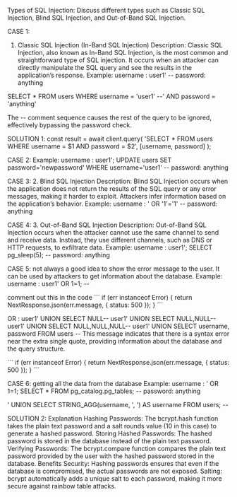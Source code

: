 Types of SQL Injection: Discuss different types such as Classic SQL Injection, Blind SQL Injection, and Out-of-Band SQL Injection.

CASE 1:
1. Classic SQL Injection (In-Band SQL Injection)
   Description: Classic SQL Injection, also known as In-Band SQL Injection, is the most common and straightforward type of SQL injection. It occurs when an attacker can directly manipulate the SQL query and see the results in the application’s response.
   Example:
   username : user1' --
   password: anything

SELECT * FROM users WHERE username = 'user1' --' AND password = 'anything'

The -- comment sequence causes the rest of the query to be ignored, effectively bypassing the password check.


SOLUTION 1:
const result = await client.query(
'SELECT \* FROM users WHERE username = $1 AND password = $2',
[username, password]
);

CASE 2:
Example:
username : user1'; UPDATE users SET password='newpassword' WHERE username='user1' --
password: anything

CASE 3: 
2. Blind SQL Injection
Description: Blind SQL Injection occurs when the application does not return the results of the SQL query or any error messages, making it harder to exploit. Attackers infer information based on the application’s behavior.
Example:
username : ' OR '1'='1' --
password: anything

CASE 4: 
3. Out-of-Band SQL Injection
Description: Out-of-Band SQL Injection occurs when the attacker cannot use the same channel to send and receive data. Instead, they use different channels, such as DNS or HTTP requests, to exfiltrate data.
Example:
username : user1'; SELECT pg_sleep(5); --
password: anything

CASE 5:
not always a good idea to show the error message to the user. It can be used by attackers to get information about the database.
Example:
username : user1' OR 1=1; --

comment out this in the code
´´´	
if (err instanceof Error) {
return NextResponse.json(err.message, { status: 500 });
}
´´´

OR : 
user1' UNION SELECT NULL--
user1' UNION SELECT NULL,NULL--
user1' UNION SELECT NULL,NULL,NULL--
user1' UNION SELECT username, password FROM users --
This message indicates that there is a syntax error near the extra single quote, providing information about the database and the query structure.

´´´	
if (err instanceof Error) {
return NextResponse.json(err.message, { status: 500 });
}
´´´


CASE 6:
getting all the data from the database
Example:
username : ' OR 1=1; SELECT * FROM pg_catalog.pg_tables; --
password: anything

' UNION SELECT STRING_AGG(username, ', ') AS username
FROM users; --


SOLUTION 2:
Explanation
Hashing Passwords: The bcrypt.hash function takes the plain text password and a salt rounds value (10 in this case) to generate a hashed password.
Storing Hashed Passwords: The hashed password is stored in the database instead of the plain text password.
Verifying Passwords: The bcrypt.compare function compares the plain text password provided by the user with the hashed password stored in the database.
Benefits
Security: Hashing passwords ensures that even if the database is compromised, the actual passwords are not exposed.
Salting: bcrypt automatically adds a unique salt to each password, making it more secure against rainbow table attacks.
